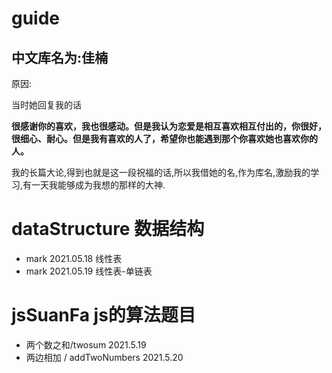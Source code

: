 # guide
## 中文库名为:佳楠

原因:

当时她回复我的话

**很感谢你的喜欢，我也很感动。但是我认为恋爱是相互喜欢相互付出的，你很好，很细心、耐心。但是我有喜欢的人了，希望你也能遇到那个你喜欢她也喜欢你的人。**

我的长篇大论,得到也就是这一段祝福的话,所以我借她的名,作为库名,激励我的学习,有一天我能够成为我想的那样的大神.
# dataStructure 数据结构
 - mark 2021.05.18 线性表
 - mark 2021.05.19 线性表-单链表

# jsSuanFa js的算法题目
 - 两个数之和/twosum 2021.5.19
 - 两边相加 / addTwoNumbers 2021.5.20